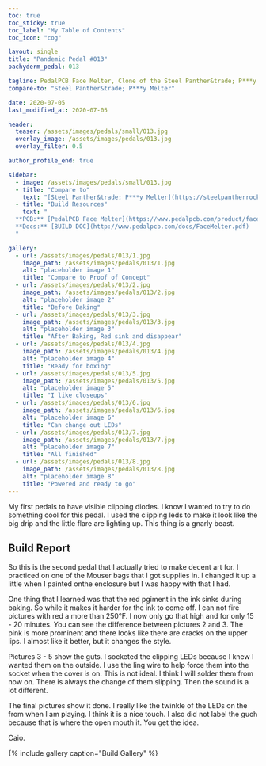 ```yaml
---
toc: true
toc_sticky: true
toc_label: "My Table of Contents"
toc_icon: "cog"

layout: single
title: "Pandemic Pedal #013"
pachyderm_pedal: 013

tagline: PedalPCB Face Melter, Clone of the Steel Panther&trade; P***y Melter
compare-to: "Steel Panther&trade; P***y Melter"

date: 2020-07-05
last_modified_at: 2020-07-05

header:
  teaser: /assets/images/pedals/small/013.jpg
  overlay_image: /assets/images/pedals/013.jpg
  overlay_filter: 0.5

author_profile_end: true

sidebar:
  - image: /assets/images/pedals/small/013.jpg
  - title: "Compare to"
    text: "[Steel Panther&trade; P***y Melter](https://steelpantherrocks.com/products/the-pussy-melter-pedal)"
  - title: "Build Resources"
    text: "
  **PCB:** [PedalPCB Face Melter](https://www.pedalpcb.com/product/facemelter/)<br>
  **Docs:** [BUILD DOC](http://www.pedalpcb.com/docs/FaceMelter.pdf)
  "

gallery:
  - url: /assets/images/pedals/013/1.jpg
    image_path: /assets/images/pedals/013/1.jpg
    alt: "placeholder image 1"
    title: "Compare to Proof of Concept"
  - url: /assets/images/pedals/013/2.jpg
    image_path: /assets/images/pedals/013/2.jpg
    alt: "placeholder image 2"
    title: "Before Baking"
  - url: /assets/images/pedals/013/3.jpg
    image_path: /assets/images/pedals/013/3.jpg
    alt: "placeholder image 3"
    title: "After Baking, Red sink and disappear"
  - url: /assets/images/pedals/013/4.jpg
    image_path: /assets/images/pedals/013/4.jpg
    alt: "placeholder image 4"
    title: "Ready for boxing"
  - url: /assets/images/pedals/013/5.jpg
    image_path: /assets/images/pedals/013/5.jpg
    alt: "placeholder image 5"
    title: "I like closeups"
  - url: /assets/images/pedals/013/6.jpg
    image_path: /assets/images/pedals/013/6.jpg
    alt: "placeholder image 6"
    title: "Can change out LEDs"
  - url: /assets/images/pedals/013/7.jpg
    image_path: /assets/images/pedals/013/7.jpg
    alt: "placeholder image 7"
    title: "All finished"
  - url: /assets/images/pedals/013/8.jpg
    image_path: /assets/images/pedals/013/8.jpg
    alt: "placeholder image 8"
    title: "Powered and ready to go"
---
```


My first pedals to have visible clipping diodes. I know I wanted to try to do something cool for this pedal. I used the clipping leds to make it look like the big drip and the little flare are lighting up. This thing is a gnarly beast.

## Build Report ##

So this is the second pedal that I actually tried to make decent art for. I practiced on one of the  Mouser bags that I got supplies in. I changed it up a little when I painted onthe enclosure but I was happy with that I had.

One thing that I learned was that the red pgiment in the ink sinks during baking. So while it makes it harder for the ink to come off. I can not fire pictures with red a more than 250&deg;F. I now only go that high and for only 15 - 20 minutes. You can see the difference between pictures 2 and 3. The pink is more prominent and there looks like there are cracks on the upper lips. I almost like it better, but it changes the style.

Pictures 3 - 5 show the guts. I socketed the clipping LEDs because I knew I wanted them on the outside. I use the ling wire to help force them into the socket when the  cover is on. This is not ideal. I think I will solder them from now on. There is always the change of them slipping. Then the sound is a lot different.

The final pictures show it done. I really like the twinkle of the LEDs on the from when I am playing. I think it is a nice touch. I also did not label the guch because that is where the open mouth it. You get the idea.

Caio.

{% include gallery caption="Build Gallery" %}
